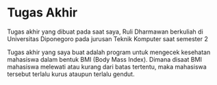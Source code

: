 # Tugas Akhir
Tugas akhir yang dibuat pada saat saya, Ruli Dharmawan berkuliah di Universitas Diponegoro pada jurusan Teknik Komputer saat semester 2

Tugas akhir yang saya buat adalah program untuk mengecek kesehatan mahasiswa dalam bentuk BMI (Body Mass Index). Dimana disaat BMI mahasiswa melewati atau kurang dari batas tertentu, maka mahasiswa tersebut terlalu kurus ataupun terlalu gendut.
